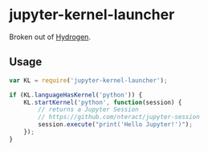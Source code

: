 # jupyter-kernel-launcher

Broken out of [Hydrogen](https://github.com/willwhitney/hydrogen).

## Usage

```javascript
var KL = require('jupyter-kernel-launcher');

if (KL.languageHasKernel('python')) {
    KL.startKernel('python', function(session) {
        // returns a Jupyter Session
        // https://github.com/nteract/jupyter-session
        session.execute("print('Hello Jupyter!')");
    });
}
```
